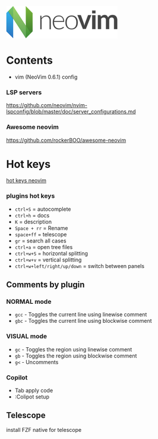 ![cover](./images/neovim-logo-300x87.png)

# Contents

- vim (NeoVim 0.6.1) config

### LSP servers

https://github.com/neovim/nvim-lspconfig/blob/master/doc/server_configurations.md

### Awesome neovim

https://github.com/rockerBOO/awesome-neovim

# Hot keys

[hot keys neovim](https://gist.github.com/subfuzion/7d00a6c919eeffaf6d3dbf9a4eb11d64)

### plugins hot keys

- `ctrl+S` = autocomplete
- `ctrl+h` = docs
- `K` = description
- `Space + rr` = Rename
- `space+ff` = telescope
- `gr` = search all cases
- `ctrl+a` = open tree files
- `ctrl+w+S` = horizontal splitting
- `ctrl+w+v` = vertical splitting
- `ctrl+w+left/right/up/down` = switch between panels

## Comments by plugin

### NORMAL mode

- `gcc` - Toggles the current line using linewise comment
- `gbc` - Toggles the current line using blockwise comment

### VISUAL mode

- `gc` - Toggles the region using linewise comment
- `gb` - Toggles the region using blockwise comment
- `g<` - Uncomments

### Copilot

- Tab apply code
- :Colipot setup

## Telescope

install FZF native for telescope
